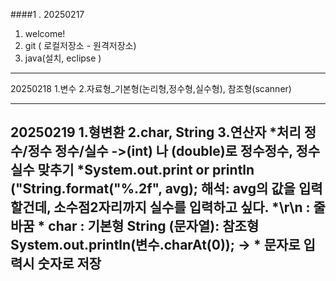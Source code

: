 ####1 . 20250217
1. welcome!
2. git ( 로컬저장소 - 원격저장소)
3. java(설치, eclipse )

---

20250218
1.변수
2.자료형_기본형(논리형,정수형,실수형), 참조형(scanner)

-------
20250219
1.형변환
2.char, String
3.연산자
*처리
정수/정수 
정수/실수
->(int) 나 (double)로 정수정수, 정수실수 맞추기
*System.out.print or println ("String.format("%.2f", avg);
해석: avg의 값을 입력할건데, 소수점2자리까지 실수를 입력하고 싶다.
*\r\n : 줄바꿈
*
char : 기본형
String (문자열): 참조형 
System.out.println(변수.charAt(0)); -> 
*
문자로 입력시 숫자로 저장
-----
